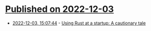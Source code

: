 # [Published on 2022-12-03](index.md)

* [2022-12-03, 15:07:44](https://news.ycombinator.com/item?id=33844004) - [Using Rust at a startup: A cautionary tale](https://scribe.rip/using-rust-at-a-startup-a-cautionary-tale-42ab823d9454)
